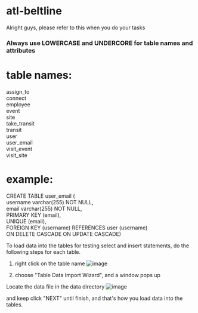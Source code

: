 # atl-beltline

Alright guys, please refer to this when you do your tasks

### Always use LOWERCASE and UNDERCORE for table names and attributes

# table names: 

assign_to  
connect  
employee  
event  
site  
take_transit  
transit  
user  
user_email  
visit_event  
visit_site  

# example:  

CREATE TABLE user_email (  
    username varchar(255) NOT NULL,  
    email varchar(255) NOT NULL,  
    PRIMARY KEY (email),  
    UNIQUE (email),  
    FOREIGN KEY (username) REFERENCES user (username)  
    ON DELETE CASCADE ON UPDATE CASCADE)  
 
 To load data into the tables for testing select and insert statements, do the following steps for each table.
 
 1. right click on the table name
 ![image](https://user-images.githubusercontent.com/34165109/55602483-e1843f80-5733-11e9-8ab6-1633bcf25371.png)

1. choose "Table Data Import Wizard", and a window pops up

Locate the data file in the data directory 
![image](https://user-images.githubusercontent.com/34165109/55602356-2491e300-5733-11e9-8f01-fc9b6d63caf0.png)

and keep click "NEXT" until finish, and that's how you load data into the tables.
